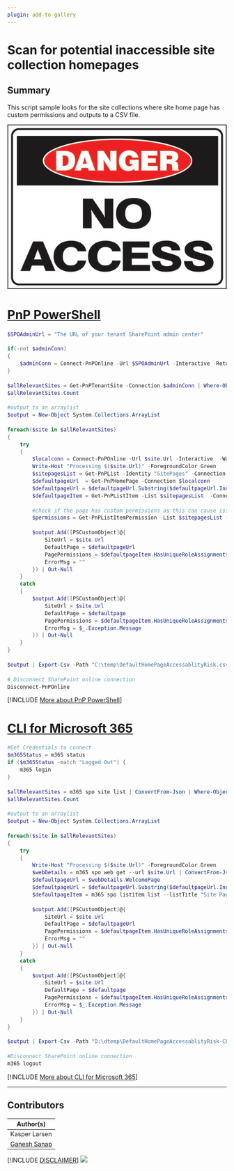 ```yaml
---
plugin: add-to-gallery
---
```


# Scan for potential inaccessible site collection homepages

## Summary

This script sample looks for the site collections where site home page has custom permissions and outputs to a CSV file.

![Example Screenshot](assets/example.png)

# [PnP PowerShell](#tab/pnpps)

```powershell
$SPOAdminUrl = "The URL of your tenant SharePoint admin center"

if(-not $adminConn)
{
    $adminConn = Connect-PnPOnline -Url $SPOAdminUrl -Interactive -ReturnConnection
}

$allRelevantSites = Get-PnPTenantSite -Connection $adminConn | Where-Object { $_.Template -like "STS#3" } #or similar filter as per your requirement
$allRelevantSites.Count

#output to an arraylist
$output = New-Object System.Collections.ArrayList

foreach($site in $allRelevantSites)
{
    try
    {
        $localconn = Connect-PnPOnline -Url $site.Url -Interactive  -WarningAction SilentlyContinue -ErrorAction Stop -ReturnConnection
        Write-Host "Processing $($site.Url)" -ForegroundColor Green
        $sitepagesList = Get-PnPList -Identity "SitePages" -Connection $localconn
        $defaultpageUrl  = Get-PnPHomePage -Connection $localconn
        $defaultpageUrl = $defaultpageUrl.Substring($defaultpageUrl.IndexOf("/")+1)
        $defaultpageItem = Get-PnPListItem -List $sitepagesList  -Connection $localconn | Where-Object { $_.FieldValues.FileLeafRef -eq $defaultpageUrl }
        
        #check if the page has custom permissions as this can cause issues
        $permissions = Get-PnPListItemPermission -List $sitepagesList -Identity $defaultpageItem -Connection $localconn
        
        $output.Add([PSCustomObject]@{
            SiteUrl = $site.Url
            DefaultPage = $defaultpageUrl
            PagePermissions = $defaultpageItem.HasUniqueRoleAssignments
            ErrorMsg = ""
        }) | Out-Null
    }
    catch
    {
        $output.Add([PSCustomObject]@{
            SiteUrl = $site.Url
            DefaultPage = $defaultpage
            PagePermissions = $defaultpageItem.HasUniqueRoleAssignments
            ErrorMsg = $_.Exception.Message
        }) | Out-Null
    }
}

$output | Export-Csv -Path "C:\temp\DefaultHomePageAccessablityRisk.csv" -NoTypeInformation -Force -Encoding utf8BOM -Delimiter "|"

# Disconnect SharePoint online connection
Disconnect-PnPOnline
```

[!INCLUDE [More about PnP PowerShell](../../docfx/includes/MORE-PNPPS.md)]

# [CLI for Microsoft 365](#tab/cli-m365-ps)

```powershell
#Get Credentials to connect
$m365Status = m365 status
if ($m365Status -match "Logged Out") {
    m365 login
}

$allRelevantSites = m365 spo site list | ConvertFrom-Json | Where-Object { $_.Template -like "STS#3" } #or similar filter as per your requirement
$allRelevantSites.Count

#output to an arraylist
$output = New-Object System.Collections.ArrayList

foreach($site in $allRelevantSites)
{
    try
    {
        Write-Host "Processing $($site.Url)" -ForegroundColor Green
        $webDetails = m365 spo web get --url $site.Url | ConvertFrom-Json
		$defaultpageUrl = $webDetails.WelcomePage
        $defaultpageUrl = $defaultpageUrl.Substring($defaultpageUrl.IndexOf("/")+1)
		$defaultpageItem = m365 spo listitem list --listTitle "Site Pages" --webUrl $site.Url --fields "ID,HasUniqueRoleAssignments,FileLeafRef" --filter "FileLeafRef eq '$($defaultpageUrl)'" | ConvertFrom-Json
		
        $output.Add([PSCustomObject]@{
            SiteUrl = $site.Url
            DefaultPage = $defaultpageUrl
            PagePermissions = $defaultpageItem.HasUniqueRoleAssignments
            ErrorMsg = ""
        }) | Out-Null
    }
    catch
    {
        $output.Add([PSCustomObject]@{
            SiteUrl = $site.Url
            DefaultPage = $defaultpage
            PagePermissions = $defaultpageItem.HasUniqueRoleAssignments
            ErrorMsg = $_.Exception.Message
        }) | Out-Null
    }
}

$output | Export-Csv -Path "D:\dtemp\DefaultHomePageAccessablityRisk-CLI.csv" -NoTypeInformation -Force -Encoding utf8BOM -Delimiter "|"

#Disconnect SharePoint online connection
m365 logout
```

[!INCLUDE [More about CLI for Microsoft 365](../../docfx/includes/MORE-CLIM365.md)]

***

## Contributors

| Author(s) |
|-----------|
| Kasper Larsen |
| [Ganesh Sanap](https://ganeshsanapblogs.wordpress.com/) |

[!INCLUDE [DISCLAIMER](../../docfx/includes/DISCLAIMER.md)]
<img src="https://m365-visitor-stats.azurewebsites.net/script-samples/scripts/spo-check-unaccessable-homepages" aria-hidden="true" />
